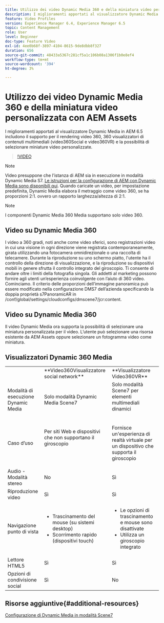 ```yaml
---
title: Utilizzo dei video Dynamic Media 360 e della miniatura video personalizzata con AEM Assets
description: I miglioramenti apportati al visualizzatore Dynamic Media in AEM 6.5 includono il supporto per il rendering video 360, 360 visualizzatori di contenuti multimediali (video360Social e video360VR) e la possibilità di selezionare miniature video personalizzate.
feature: Video Profiles
version: Experience Manager 6.4, Experience Manager 6.5
topic: Content Management
role: User
level: Beginner
doc-type: Feature Video
exl-id: 4ee0b68f-3897-4104-8615-9de8dbb8f327
duration: 656
source-git-commit: 48433a5367c281cf5a1c106b08a1306f1b0e8ef4
workflow-type: tm+mt
source-wordcount: '394'
ht-degree: 3%

---
```


# Utilizzo dei video Dynamic Media 360 e della miniatura video personalizzata con AEM Assets

I miglioramenti apportati al visualizzatore Dynamic Media in AEM 6.5 includono il supporto per il rendering video 360, 360 visualizzatori di contenuti multimediali (video360Social e video360VR) e la possibilità di selezionare miniature video personalizzate.

>[!VIDEO](https://video.tv.adobe.com/v/328132?quality=12&learn=on&captions=ita)

>[!NOTE]
>
>Video presuppone che l’istanza di AEM sia in esecuzione in modalità Dynamic Media S7.  [Le istruzioni per la configurazione di AEM con Dynamic Media sono disponibili qui](https://helpx.adobe.com/it/experience-manager/6-3/assets/using/config-dynamic-fp-14410.html). Quando caricate un video, per impostazione predefinita, Dynamic Media elabora il metraggio come video 360, se ha proporzioni 2:1. ovvero un rapporto larghezza/altezza di 2:1.

>[!NOTE]
>
>I componenti Dynamic Media 360 Media supportano solo video 360.

## Video su Dynamic Media 360

I video a 360 gradi, noti anche come video sferici, sono registrazioni video in cui una visione in ogni direzione viene registrata contemporaneamente, girata utilizzando una fotocamera omnidirezionale o una raccolta di telecamere. Durante la riproduzione su uno schermo piatto, l&#39;utente ha il controllo della direzione di visualizzazione, e la riproduzione su dispositivi mobili in genere sfrutta il controllo integrato del giroscopio.  Ti consente di andare oltre i limiti della fotografia singola. Gli addetti al marketing possono fornire agli utenti un’esperienza coinvolgente con l’aiuto di 360 video.  Cominciamo. Il criterio delle proporzioni dell’immagine panoramica può essere modificato nella configurazione DMS7 dell’azienda specificando la doppia proprietà s7PanoramicAR in /conf/global/settings/cloudconfigs/dmscene7/jcr:content.

## Video su Dynamic Media 360

Il video Dynamic Media ora supporta la possibilità di selezionare una miniatura personalizzata per il video. L’utente può selezionare una risorsa esistente da AEM Assets oppure selezionare un fotogramma video come miniatura.

## Visualizzatori Dynamic 360 Media

<table> 
 <tbody>
   <tr>
      <td> </td>
      <td>**Video360Visualizzatore social network**</td>
      <td>**Visualizzatore Video360VR**</td>
   </tr>
   <tr>
      <td>Modalità di esecuzione Dynamic Media</td>
      <td>Solo modalità Dynamic Media Scene7</td>
      <td>Solo modalità Scene7 per elementi multimediali dinamici<br>
         <br>
      </td>
   </tr>
   <tr>
      <td>Caso d’uso</td>
      <td>
         <p>Per siti Web e dispositivi che non supportano il giroscopio</p>
         <p> </p>
      </td>
      <td>
         <p>Fornisce un'esperienza di realtà virtuale per un dispositivo che supporta il giroscopio </p>
      </td>
   </tr>
   <tr>
      <td>Audio - Modalità stereo</td>
      <td>No</td>
      <td>Sì</td>
   </tr>
   <tr>
      <td>Riproduzione video</td>
      <td>Sì</td>
      <td>Sì</td>
   </tr>
   <tr>
      <td>Navigazione punto di vista</td>
      <td>
         <ul>
            <li>Trascinamento del mouse (su sistemi desktop)</li>
            <li>Scorrimento rapido (dispositivi touch)</li>
         </ul>
      </td>
      <td>
         <ul>
            <li>Le opzioni di trascinamento e mouse sono disattivate</li>
            <li>Utilizza un giroscopio integrato</li>
         </ul>
      </td>
   </tr>
   <tr>
      <td>Lettore HTML5</td>
      <td>Sì</td>
      <td>Sì</td>
   </tr>
   <tr>
      <td>Opzioni di condivisione social</td>
      <td>Sì</td>
      <td>No</td>
   </tr>
</tbody>
</table>

## Risorse aggiuntive{#additional-resources}

[Configurazione di Dynamic Media in modalità Scene7](https://helpx.adobe.com/it/experience-manager/6-5/assets/using/config-dms7.html)
